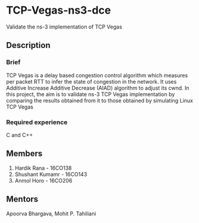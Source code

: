 # TCP-Vegas-ns3-dce
​Validate the ns-3 implementation of TCP Vegas

## Description
### Brief
TCP Vegas is a delay based congestion control algorithm which measures per packet RTT to infer the state of congestion in the network. It uses Additive Increase Additive Decrease (AIAD) algorithm to adjust its cwnd. In this project, the aim is to validate ns-3 TCP Vegas implementation by comparing the results obtained from it to those obtained by simulating Linux TCP Vegas

### Required experience
C and C++

## Members
 1. Hardik Rana - 16CO138
 2. Shushant Kumamr - 16CO143
 3. Anmol Horo - 16CO206
 
## Mentors
Apoorva Bhargava, Mohit P. Tahiliani
